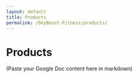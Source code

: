 ```yaml
---
layout: default
title: Products
permalink: /OxyBoost-Fitness/products/
---
```


# Products

(Paste your Google Doc content here in markdown)

